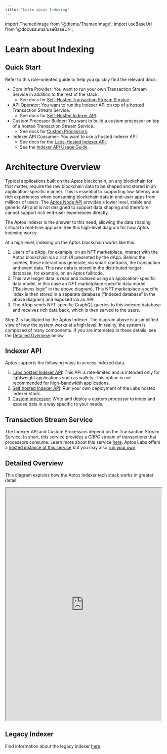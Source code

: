 ```yaml
---
title: "Learn about Indexing"
---
```


import ThemedImage from '@theme/ThemedImage';
import useBaseUrl from '@docusaurus/useBaseUrl';

# Learn about Indexing

## Quick Start

Refer to this role-oriented guide to help you quickly find the relevant docs:

- Core Infra Provider: You want to run your own Transaction Stream Service in addition to the rest of the stack.
  - See docs for [Self-Hosted Transaction Stream Service](/indexer/txn-stream/self-hosted).
- API Operator: You want to run the Indexer API on top of a hosted Transaction Stream Service.
  - See docs for [Self-Hosted Indexer API](/indexer/api/self-hosted).
- Custom Processor Builder: You want to build a custom processor on top of a hosted Transaction Stream Service.
  - See docs for [Custom Processors](/indexer/custom-processors).
- Indexer API Consumer: You want to use a hosted Indexer API.
  - See docs for the [Labs-Hosted Indexer API](/indexer/api/labs-hosted).
  - See the [Indexer API Usage Guide](/indexer/api/usage-guide).

# Architecture Overview

Typical applications built on the Aptos blockchain, on any blockchain for that matter, require the raw blockchain data to be shaped and stored in an application-specific manner. This is essential to supporting low-latency and rich experiences when consuming blockchain data in end-user apps from millions of users. The [Aptos Node API](https://aptos.dev/nodes/aptos-api-spec#/) provides a lower level, stable and generic API and is not designed to support data shaping and therefore cannot support rich end-user experiences directly.

The Aptos Indexer is the answer to this need, allowing the data shaping critical to real-time app use. See this high-level diagram for how Aptos indexing works:

<center>
<ThemedImage
alt="Signed Transaction Flow"
sources={{
    light: useBaseUrl('/img/docs/aptos-indexing.svg'),
    dark: useBaseUrl('/img/docs/aptos-indexing-dark.svg'),
  }}
/>
</center>

At a high level, indexing on the Aptos blockchain works like this:

1. Users of a dApp, for example, on an NFT marketplace, interact with the Aptos blockchain via a rich UI presented by the dApp. Behind the scenes, these interactions generate, via smart contracts, the transaction and event data. This raw data is stored in the distributed ledger database, for example, on an Aptos fullnode.
1. This raw ledger data is read and indexed using an application-specific data model, in this case an NFT marketplace-specific data model (”Business logic” in the above diagram). This NFT marketplace-specific index is then stored in a separate database (”Indexed database” in the above diagram) and exposed via an API.
1. The dApp sends NFT-specific GraphQL queries to this indexed database and receives rich data back, which is then served to the users.

Step 2 is facilitated by the Aptos Indexer. The diagram above is a simplified view of how the system works at a high level. In reality, the system is composed of many components. If you are interested in these details, see the [Detailed Overview](#detailed-overview) below.

## Indexer API

Aptos supports the following ways to access indexed data.

1. [Labs hosted Indexer API](/indexer/api/labs-hosted): This API is rate-limited and is intended only for lightweight applications such as wallets. This option is not recommended for high-bandwidth applications.
2. [Self hosted Indexer API](/indexer/api/self-hosted): Run your own deployment of the Labs hosted indexer stack.
3. [Custom processor](/indexer/custom-processors): Write and deploy a custom processor to index and expose data in a way specific to your needs.

## Transaction Stream Service

The Indexer API and Custom Processors depend on the Transaction Stream Service. In short, this service provides a GRPC stream of transactions that processors consume. Learn more about this service [here](/indexer/txn-stream/). Aptos Labs offers a [hosted instance of this service](/indexer/txn-stream/labs-hosted) but you may also [run your own](/indexer/txn-stream/self-hosted).

## Detailed Overview

This diagram explains how the Aptos Indexer tech stack works in greater detail.

<center>
<div style={{marginBottom: 20}}>
<iframe
  style={{border: "1px solid rgba(0, 0, 0, 0.1);"}}
  width="100%"
  height="750"
  src="https://www.figma.com/embed?embed_host=share&url=https%3A%2F%2Fwww.figma.com%2Ffile%2FsVhSOGR7ZT4CdeUzlXyduD%2FIndexer-Overview%3Ftype%3Dwhiteboard%26node-id%3D0%253A1%26t%3DUnUKeEaBE7ETMksb-1"
  allowfullscreen>
</iframe>
</div>
</center>

<!-- TODO: Write an explanation of this diagram. -->

## Legacy Indexer
Find information about the legacy indexer [here](/indexer/legacy/).
